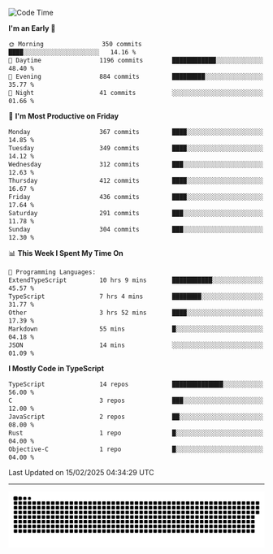 <!--
<picture>
  <source
    srcset="https://github-readme-stats.vercel.app/api?username=kevinxft&show_icons=true&theme=dark"
    media="(prefers-color-scheme: dark)"
  />
  <source
    srcset="https://github-readme-stats.vercel.app/api?username=kevinxft&show_icons=true"
    media="(prefers-color-scheme: light), (prefers-color-scheme: no-preference)"
  />
  <img src="https://github-readme-stats.vercel.app/api?username=kevinxft&show_icons=true" />
</picture>
-->

<!--START_SECTION:waka-->
![Code Time](http://img.shields.io/badge/Code%20Time-3%2C092%20hrs%2034%20mins-blue)

**I'm an Early 🐤** 

```text
🌞 Morning                350 commits         ████░░░░░░░░░░░░░░░░░░░░░   14.16 % 
🌆 Daytime                1196 commits        ████████████░░░░░░░░░░░░░   48.40 % 
🌃 Evening                884 commits         █████████░░░░░░░░░░░░░░░░   35.77 % 
🌙 Night                  41 commits          ░░░░░░░░░░░░░░░░░░░░░░░░░   01.66 % 
```
📅 **I'm Most Productive on Friday** 

```text
Monday                   367 commits         ████░░░░░░░░░░░░░░░░░░░░░   14.85 % 
Tuesday                  349 commits         ████░░░░░░░░░░░░░░░░░░░░░   14.12 % 
Wednesday                312 commits         ███░░░░░░░░░░░░░░░░░░░░░░   12.63 % 
Thursday                 412 commits         ████░░░░░░░░░░░░░░░░░░░░░   16.67 % 
Friday                   436 commits         ████░░░░░░░░░░░░░░░░░░░░░   17.64 % 
Saturday                 291 commits         ███░░░░░░░░░░░░░░░░░░░░░░   11.78 % 
Sunday                   304 commits         ███░░░░░░░░░░░░░░░░░░░░░░   12.30 % 
```


📊 **This Week I Spent My Time On** 

```text
💬 Programming Languages: 
ExtendTypeScript         10 hrs 9 mins       ███████████░░░░░░░░░░░░░░   45.57 % 
TypeScript               7 hrs 4 mins        ████████░░░░░░░░░░░░░░░░░   31.77 % 
Other                    3 hrs 52 mins       ████░░░░░░░░░░░░░░░░░░░░░   17.39 % 
Markdown                 55 mins             █░░░░░░░░░░░░░░░░░░░░░░░░   04.18 % 
JSON                     14 mins             ░░░░░░░░░░░░░░░░░░░░░░░░░   01.09 % 
```

**I Mostly Code in TypeScript** 

```text
TypeScript               14 repos            ██████████████░░░░░░░░░░░   56.00 % 
C                        3 repos             ███░░░░░░░░░░░░░░░░░░░░░░   12.00 % 
JavaScript               2 repos             ██░░░░░░░░░░░░░░░░░░░░░░░   08.00 % 
Rust                     1 repo              █░░░░░░░░░░░░░░░░░░░░░░░░   04.00 % 
Objective-C              1 repo              █░░░░░░░░░░░░░░░░░░░░░░░░   04.00 % 
```




 Last Updated on 15/02/2025 04:34:29 UTC
<!--END_SECTION:waka-->

---

<picture>
  <source media="(prefers-color-scheme: dark)" srcset="https://raw.githubusercontent.com/kevinxft/kevinxft/output/github-contribution-grid-snake-dark.svg">
  <source media="(prefers-color-scheme: light)" srcset="https://raw.githubusercontent.com/kevinxft/kevinxft/output/github-contribution-grid-snake.svg">
  <img alt="github contribution grid snake animation" src="https://raw.githubusercontent.com/kevinxft/kevinxft/output/github-contribution-grid-snake.svg">
</picture>